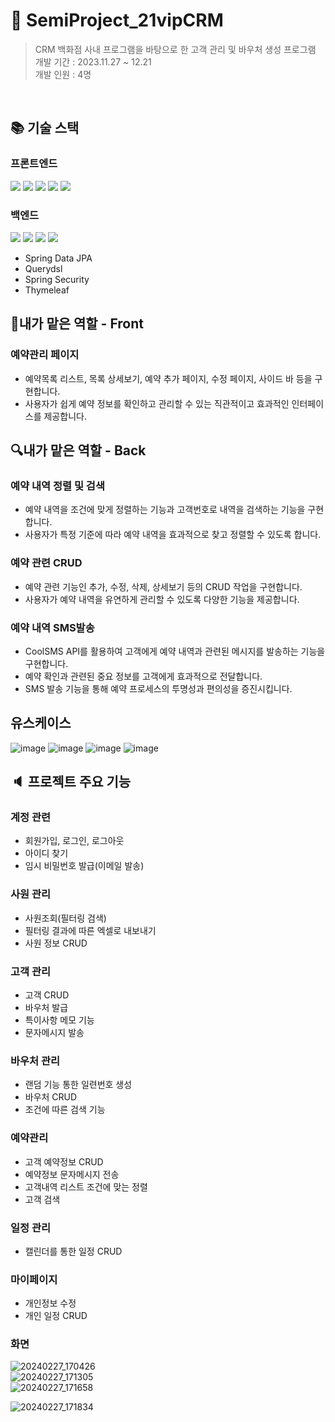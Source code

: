 # 📜 SemiProject_21vipCRM
> CRM 백화점 사내 프로그램을 바탕으로 한 고객 관리 및 바우처 생성 프로그램<br>개발 기간 : 2023.11.27 ~ 12.21
> <br>개발 인원 : 4명
<br>

## :books: 기술 스택
### 프론트엔드
 <img src="https://img.shields.io/badge/html5-E34F26?style=for-the-badge&logo=html5&logoColor=white"> <img src="https://img.shields.io/badge/css3-1572B6?style=for-the-badge&logo=css3&logoColor=white">
  <img src="https://img.shields.io/badge/javascript-F7DF1E?style=for-the-badge&logo=javascript&logoColor=white">
    <img src="https://img.shields.io/badge/jquery-0769AD?style=for-the-badge&logo=jquery&logoColor=white">
      <img src="https://img.shields.io/badge/bootstrap-7952B3?style=for-the-badge&logo=bootstrap&logoColor=white">
### 백엔드  
<img src="https://img.shields.io/badge/java-007396?style=for-the-badge&logo=java&logoColor=white"> <img src="https://img.shields.io/badge/Spring_Boot-6DB33F?style=for-the-badge&logo=spring-boot&logoColor=white">
<img src="https://img.shields.io/badge/oracle-F80000?style=for-the-badge&logo=oracle&logoColor=white"> <img src="https://img.shields.io/badge/apache tomcat-F8DC75?style=for-the-badge&logo=apachetomcat&logoColor=white"> 
- Spring Data JPA
- Querydsl
- Spring Security
- Thymeleaf

## 🔎내가 맡은 역할 - Front

### 예약관리 페이지
- 예약목록 리스트, 목록 상세보기, 예약 추가 페이지, 수정 페이지, 사이드 바 등을 구현합니다.
- 사용자가 쉽게 예약 정보를 확인하고 관리할 수 있는 직관적이고 효과적인 인터페이스를 제공합니다.

## 🔍내가 맡은 역할 - Back

### 예약 내역 정렬 및 검색
- 예약 내역을 조건에 맞게 정렬하는 기능과 고객번호로 내역을 검색하는 기능을 구현합니다.
- 사용자가 특정 기준에 따라 예약 내역을 효과적으로 찾고 정렬할 수 있도록 합니다.
  
### 예약 관련 CRUD
- 예약 관련 기능인 추가, 수정, 삭제, 상세보기 등의 CRUD 작업을 구현합니다.
- 사용자가 예약 내역을 유연하게 관리할 수 있도록 다양한 기능을 제공합니다.

### 예약 내역 SMS발송
- CoolSMS API를 활용하여 고객에게 예약 내역과 관련된 메시지를 발송하는 기능을 구현합니다.
- 예약 확인과 관련된 중요 정보를 고객에게 효과적으로 전달합니다.
- SMS 발송 기능을 통해 예약 프로세스의 투명성과 편의성을 증진시킵니다.

## 유스케이스
![image](https://github.com/appletella/SemiProject_21vipCRM/assets/147576555/91bb450c-b851-432c-9f29-91283f31e8bc)
![image](https://github.com/appletella/SemiProject_21vipCRM/assets/147576555/31131080-2b26-4cf5-89c9-066fd58e760c)
![image](https://github.com/appletella/SemiProject_21vipCRM/assets/147576555/26621d15-c657-4d15-b352-023570f07a0c)
![image](https://github.com/appletella/SemiProject_21vipCRM/assets/147576555/bde45901-d8ee-4633-b64f-c51f4d1d196f)



## :speaker: 프로젝트 주요 기능 

### 계정 관련
- 회원가입, 로그인, 로그아웃
- 아이디 찾기
- 임시 비밀번호 발급(이메일 발송)
### 사원 관리
- 사원조회(필터링 검색) 
- 필터링 결과에 따른 엑셀로 내보내기
- 사원 정보 CRUD
### 고객 관리 
- 고객 CRUD
- 바우처 발급
- 특이사항 메모 기능
- 문자메시지 발송
### 바우처 관리 
- 랜덤 기능 통한 일련번호 생성
- 바우처 CRUD
- 조건에 따른 검색 기능
### 예약관리
- 고객 예약정보 CRUD
- 예약정보 문자메시지 전송
- 고객내역 리스트 조건에 맞는 정렬
- 고객 검색
### 일정 관리 
- 캘린더를 통한 일정 CRUD
### 마이페이지
- 개인정보 수정
- 개인 일정 CRUD

### 화면
![20240227_170426](https://github.com/alsrl2275/alsrl2275/assets/142866976/e87fb6ed-2b21-4334-a374-b58f782dca45)
<br>
![20240227_171305](https://github.com/alsrl2275/alsrl2275/assets/142866976/fd73f176-a43a-474a-a831-481c6fa48e83)
<br>
![20240227_171658](https://github.com/alsrl2275/alsrl2275/assets/142866976/ec8250e6-bfca-47ec-b9fc-22e32c98bcd1)

![20240227_171834](https://github.com/alsrl2275/alsrl2275/assets/142866976/eb1c10a9-4d77-45d3-849b-339addf36421)


